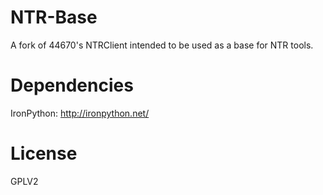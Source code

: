 # NTR-Base
A fork of 44670's NTRClient intended to be used as a base for NTR tools.

# Dependencies
IronPython: http://ironpython.net/

# License
GPLV2